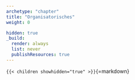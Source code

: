 ```yaml
---
archetype: "chapter"
title: "Organisatorisches"
weight: 0

hidden: true
_build:
  render: always
  list: never
  publishResources: true
---
```



`{{< children showhidden="true" >}}`{=markdown}
